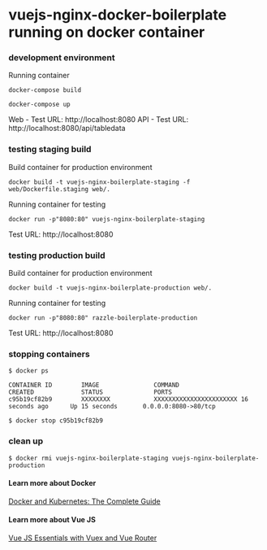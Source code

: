 # vuejs-nginx-docker-boilerplate running on docker container

### development environment

Running container

```
docker-compose build

docker-compose up
```

Web - Test URL: http://localhost:8080
API - Test URL: http://localhost:8080/api/tabledata


### testing staging build

Build container for production environment
```
docker build -t vuejs-nginx-boilerplate-staging -f web/Dockerfile.staging web/.
```

Running container for testing
```
docker run -p"8080:80" vuejs-nginx-boilerplate-staging
```

Test URL: http://localhost:8080


### testing production build

Build container for production environment
```
docker build -t vuejs-nginx-boilerplate-production web/.
```

Running container for testing
```
docker run -p"8080:80" razzle-boilerplate-production
```

Test URL: http://localhost:8080


### stopping containers

```
$ docker ps

CONTAINER ID        IMAGE               COMMAND                 CREATED             STATUS              PORTS                 
c95b19cf82b9        XXXXXXXX            XXXXXXXXXXXXXXXXXXXXXXX 16 seconds ago      Up 15 seconds       0.0.0.0:8080->80/tcp   

$ docker stop c95b19cf82b9
```


### clean up

```
$ docker rmi vuejs-nginx-boilerplate-staging vuejs-nginx-boilerplate-production
```

#### Learn more about Docker
[Docker and Kubernetes: The Complete Guide](https://www.udemy.com/share/100r9ABUMeeFtTRHQ=/)

#### Learn more about Vue JS
[Vue JS Essentials with Vuex and Vue Router](https://www.udemy.com/share/1007q8BUMeeFtTRHQ=/)
